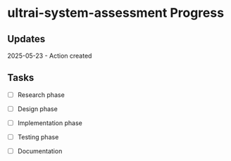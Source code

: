 # ultrai-system-assessment Progress

## Updates

2025-05-23 - Action created

## Tasks

- [ ] Research phase
- [ ] Design phase
- [ ] Implementation phase
- [ ] Testing phase
- [ ] Documentation

